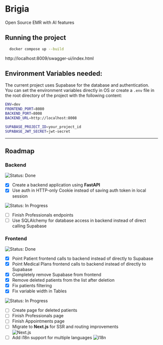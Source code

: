 # Brigia
Open Source EMR with AI features

## Running the project 
```bash
  docker compose up --build
```

http://localhost:8009/swagger-ui/index.html

## Environment Variables needed:
The current project uses Supabase for the database and authentication.
You can set the environment variables directly in OS or create a `.env` file in the root directory of the project with the following content:
```bash
ENV=dev
FRONTEND_PORT=8080
BACKEND_PORT=8008
BACKEND_URL=http://localhost:8008

SUPABASE_PROJECT_ID=your_project_id
SUPABASE_JWT_SECRET=jwt-secret
```

---
## Roadmap

### Backend

![Status: Done](https://img.shields.io/badge/status-done-green)
- [X] Create a backend application using **FastAPI**
- [X] Use auth in HTTP-only Cookie instead of saving auth token in local session

![Status: In Progress](https://img.shields.io/badge/status-in_progress-yellow)
- [ ] Finish Professionals endpoints
- [ ] Use SQLAlchemy for database access in backend instead of direct calling Supabase

### Frontend

![Status: Done](https://img.shields.io/badge/status-done-green)
- [X] Point Patient frontend calls to backend instead of directly to Supabase
- [X] Point Medical Plans frontend calls to backend instead of directly to Supabase
- [X] Completely remove Supabase from frontend
- [X] Remove deleted patients from the list after deletion
- [X] Fix patients filtering
- [X] Fix variable width in Tables

![Status: In Progress](https://img.shields.io/badge/status-in_progress-yellow)
- [ ] Create page for deleted patients
- [ ] Finish Professionals page
- [ ] Finish Appointments page
- [ ] Migrate to **Next.js** for SSR and routing improvements  
  ![Next.js](https://img.shields.io/badge/Next.js-000000?style=flat-square&logo=nextdotjs&logoColor=white)
- [ ] Add i18n support for multiple languages
  ![i18n](https://img.shields.io/badge/i18n-000000?style=flat-square&logo=i18next&logoColor=white)
